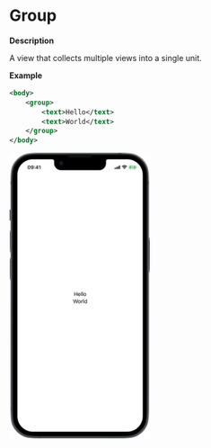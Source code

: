 # Group

**Description**

A view that collects multiple views into a single unit.

**Example**

```xml
<body>
    <group>
        <text>Hello</text>
        <text>World</text>
    </group>
</body>
```
<img src="/Screenshots/Views/Other/group_1.png" width="250" alt="Screenshot">
